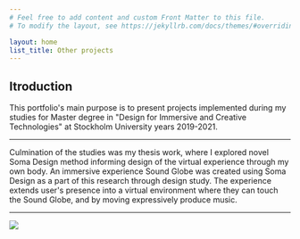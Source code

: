 ```yaml
---
# Feel free to add content and custom Front Matter to this file.
# To modify the layout, see https://jekyllrb.com/docs/themes/#overriding-theme-defaults

layout: home
list_title: Other projects
---
```


## Itroduction
This portfolio's main purpose is to present projects implemented during my studies for Master degree in "Design for Immersive and Creative Technologies" at Stockholm University years 2019-2021. 
<hr>

Culmination of the studies was my thesis work, where I explored novel Soma Design method informing design of the virtual experience through my own body. An immersive experience Sound Globe was created using Soma Design as
a part of this research through design study. The experience extends user's
presence into a virtual environment where they can touch the Sound Globe,
and by moving expressively produce music.
<hr>

<img src="{{site.baseurl}}assets/prototype-wiktoria.png"> 